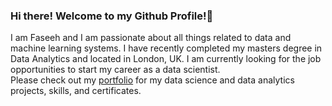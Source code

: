 ### Hi there! Welcome to my Github Profile!👋  
I am Faseeh and I am passionate about all things related to data and machine learning systems. I have recently completed my masters degree in Data Analytics and located in London, UK. I am currently looking for the job opportunities to start my career as a data scientist.   
Please check out my [portfolio](https://github.com/muhammadfhaider12/portfolio/) for my data science and data analytics projects, skills, and certificates.   

<!--
**muhammadfhaider12/muhammadfhaider12** is a ✨ _special_ ✨ repository because its `README.md` (this file) appears on your GitHub profile.

Here are some ideas to get you started:

- 🔭 I’m currently working on ...
- 🌱 I’m currently learning ...
- 👯 I’m looking to collaborate on ...
- 🤔 I’m looking for help with ...
- 💬 Ask me about ...
- 📫 How to reach me: ...
- 😄 Pronouns: ...
- ⚡ Fun fact: ...
-->

